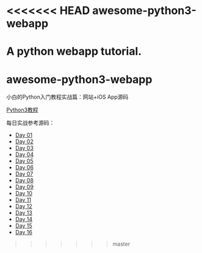 <<<<<<< HEAD
awesome-python3-webapp
======================

A python webapp tutorial.
=======
# awesome-python3-webapp

小白的Python入门教程实战篇：网站+iOS App源码

[Python3教程](http://www.liaoxuefeng.com/wiki/0014316089557264a6b348958f449949df42a6d3a2e542c000)

每日实战参考源码：

* [Day 01](https://github.com/michaelliao/awesome-python3-webapp/tree/day-01)
* [Day 02](https://github.com/michaelliao/awesome-python3-webapp/tree/day-02)
* [Day 03](https://github.com/michaelliao/awesome-python3-webapp/tree/day-03)
* [Day 04](https://github.com/michaelliao/awesome-python3-webapp/tree/day-04)
* [Day 05](https://github.com/michaelliao/awesome-python3-webapp/tree/day-05)
* [Day 06](https://github.com/michaelliao/awesome-python3-webapp/tree/day-06)
* [Day 07](https://github.com/michaelliao/awesome-python3-webapp/tree/day-07)
* [Day 08](https://github.com/michaelliao/awesome-python3-webapp/tree/day-08)
* [Day 09](https://github.com/michaelliao/awesome-python3-webapp/tree/day-09)
* [Day 10](https://github.com/michaelliao/awesome-python3-webapp/tree/day-10)
* [Day 11](https://github.com/michaelliao/awesome-python3-webapp/tree/day-11)
* [Day 12](https://github.com/michaelliao/awesome-python3-webapp/tree/day-12)
* [Day 13](https://github.com/michaelliao/awesome-python3-webapp/tree/day-13)
* [Day 14](https://github.com/michaelliao/awesome-python3-webapp/tree/day-14)
* [Day 15](https://github.com/michaelliao/awesome-python3-webapp/tree/day-15)
* [Day 16](https://github.com/michaelliao/awesome-python3-webapp/tree/day-16)
>>>>>>> master
